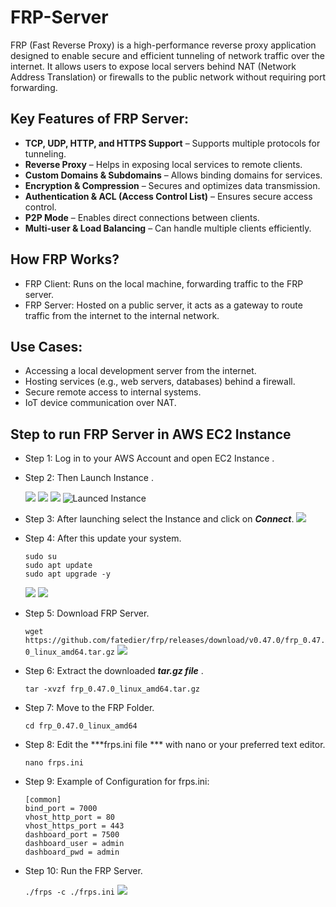 # FRP-Server
FRP (Fast Reverse Proxy) is a high-performance reverse proxy application designed to enable secure and efficient tunneling of network traffic over the internet. It allows users to expose local servers behind NAT (Network Address Translation) or firewalls to the public network without requiring port forwarding.

## Key Features of FRP Server:
- **TCP, UDP, HTTP, and HTTPS Support** – Supports multiple protocols for tunneling.
- **Reverse Proxy** – Helps in exposing local services to remote clients.
- **Custom Domains & Subdomains** – Allows binding domains for services.
- **Encryption & Compression** – Secures and optimizes data transmission.
- **Authentication & ACL (Access Control List)** – Ensures secure access control.
- **P2P Mode** – Enables direct connections between clients.
- **Multi-user & Load Balancing** – Can handle multiple clients efficiently.
## How FRP Works?
- FRP Client: Runs on the local machine, forwarding traffic to the FRP server.
- FRP Server: Hosted on a public server, it acts as a gateway to route traffic from the internet to the internal network.
## Use Cases:
- Accessing a local development server from the internet.
- Hosting services (e.g., web servers, databases) behind a firewall.
- Secure remote access to internal systems.
- IoT device communication over NAT.
## Step to run FRP Server in AWS EC2 Instance
- Step 1: Log in to your AWS Account and open EC2 Instance .
- Step 2: Then Launch  Instance .
  
  ![]( https://github.com/ravikantmaurya00/FRPS-Server/blob/main/ScreenShot/1.png)
  ![](https://github.com/ravikantmaurya00/FRPS-Server/blob/main/ScreenShot/2.png)
  ![](https://github.com/ravikantmaurya00/FRPS-Server/blob/main/ScreenShot/3.png)
  ![Launced Instance](https://github.com/ravikantmaurya00/FRPS-Server/blob/main/ScreenShot/4.png)
- Step 3: After launching select the Instance and click on ***Connect***.
  ![](https://github.com/ravikantmaurya00/FRPS-Server/blob/main/ScreenShot/5.png)
- Step 4: After this update  your system.
     ```
     sudo su
     sudo apt update
     sudo apt upgrade -y
     ```
     ![](https://github.com/ravikantmaurya00/FRPS-Server/blob/main/ScreenShot/6.png)
     ![](https://github.com/ravikantmaurya00/FRPS-Server/blob/main/ScreenShot/7.png)
- Step 5: Download FRP Server.
  
   ```wget https://github.com/fatedier/frp/releases/download/v0.47.0/frp_0.47.0_linux_amd64.tar.gz```
  ![](https://github.com/ravikantmaurya00/FRPS-Server/blob/main/ScreenShot/8.png)
- Step 6: Extract the downloaded ***tar.gz file*** .
  
     ```tar -xvzf frp_0.47.0_linux_amd64.tar.gz```
- Step 7: Move to the FRP Folder.
  
     ```cd frp_0.47.0_linux_amd64```
- Step 8: Edit the ***frps.ini file *** with nano or your preferred text editor.
  
     ```nano frps.ini```
- Step 9: Example  of Configuration for frps.ini:
     ```
   [common]
  bind_port = 7000
  vhost_http_port = 80
  vhost_https_port = 443
  dashboard_port = 7500
  dashboard_user = admin
  dashboard_pwd = admin
     ```
- Step 10: Run the FRP Server.
  
   ```./frps -c ./frps.ini```
  ![](https://github.com/ravikantmaurya00/FRPS-Server/blob/main/ScreenShot/9.png)
  
    
